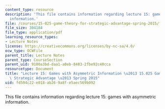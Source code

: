 ```yaml
---
content_type: resource
description: 'This file contains information regarding lecture 15: games with asymmetric
  information.'
file: /courses/15-025-game-theory-for-strategic-advantage-spring-2015/fd594c22e018ab269a8fe5aec569b092_MIT15_025S15_Lec_15.pdf
file_size: 304184
file_type: application/pdf
learning_resource_types:
- Lecture Notes
license: https://creativecommons.org/licenses/by-nc-sa/4.0/
ocw_type: OCWFile
parent_title: Lecture Notes
parent_type: CourseSection
parent_uid: 9100a3bd-daa1-a0eb-8483-2fbe92c40cca
resourcetype: Document
title: "Lecture 15: Games with Asymmetric Information \u2013 15.025 Game Theory for\
  \ Strategic Advantage \u2013 Spring 2015"
uid: fd594c22-e018-ab26-9a8f-e5aec569b092
---
```

This file contains information regarding lecture 15: games with asymmetric information.